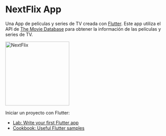 # NextFlix App

Una App de películas y series de TV creada con [Flutter](https://flutter.io/). 
Este app utiliza el API de [The Movie Database](https://www.themoviedb.org/) para obtener la información de las películas y series de TV.

<img src="https://pbs.twimg.com/media/D1e5bJfXcAUW7fT.jpg" alt="NextFlix" width="200"/>

Iniciar un proyecto con Flutter:

- [Lab: Write your first Flutter app](https://flutter.io/docs/get-started/codelab)
- [Cookbook: Useful Flutter samples](https://flutter.io/docs/cookbook)
